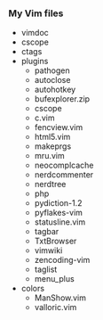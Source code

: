 ### My Vim files
* vimdoc
* cscope
* ctags
* plugins
  * pathogen
  * autoclose
  * autohotkey
  * bufexplorer.zip
  * cscope
  * c.vim
  * fencview.vim
  * html5.vim
  * makeprgs
  * mru.vim
  * neocomplcache
  * nerdcommenter
  * nerdtree
  * php
  * pydiction-1.2
  * pyflakes-vim
  * statusline.vim
  * tagbar
  * TxtBrowser
  * vimwiki
  * zencoding-vim
  * taglist
  * menu_plus
* colors
  * ManShow.vim
  * valloric.vim

